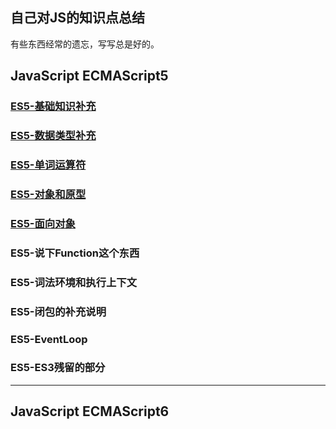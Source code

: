 ## 自己对JS的知识点总结

<!-- 虽不是科班出身，但是做前端两年以来，总感觉自己少了对知识点的梳理和总结， -->
有些东西经常的遗忘，写写总是好的。

## JavaScript ECMAScript5
### [ES5-基础知识补充](es5/es5-basic/README.md)
### [ES5-数据类型补充](es5/es5-datatype/README.md)
### [ES5-单词运算符](es5/es5-word/README.md)
### [ES5-对象和原型](es5/es5-prototype/README.md)
### [ES5-面向对象](es5/es5-object/README.md)
### ES5-说下Function这个东西
### ES5-词法环境和执行上下文
### ES5-闭包的补充说明
### ES5-EventLoop
### ES5-ES3残留的部分


<!-- DOM类型声明 -->
<!-- DOM部分操作 -->
<!-- BOM部分说明 -->

---

## JavaScript ECMAScript6

<!-- 模式和设计模式 -->
<!-- 函数式 -->
<!-- Lodash源码学习 -->

<!-- 异步 -->
<!-- Vue -->